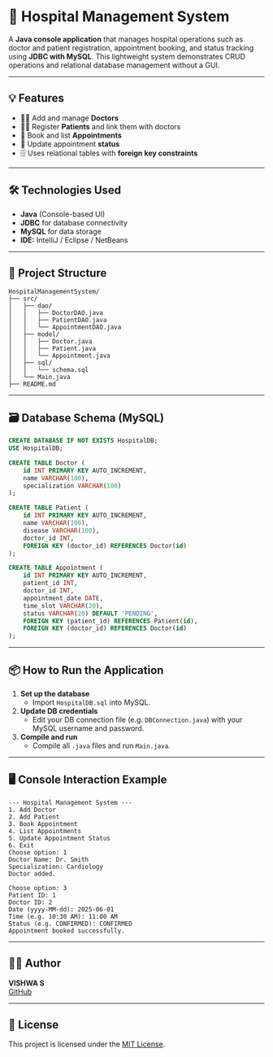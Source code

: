 
# 🏥 Hospital Management System

A **Java console application** that manages hospital operations such as doctor and patient registration, appointment booking, and status tracking using **JDBC with MySQL**. This lightweight system demonstrates CRUD operations and relational database management without a GUI.

---

## 💡 Features

- 👨‍⚕️ Add and manage **Doctors**
- 🧑‍🦽 Register **Patients** and link them with doctors
- 📅 Book and list **Appointments**
- 🔄 Update appointment **status**
- 🗄️ Uses relational tables with **foreign key constraints**

---

## 🛠️ Technologies Used

- **Java** (Console-based UI)  
- **JDBC** for database connectivity  
- **MySQL** for data storage  
- **IDE:** IntelliJ / Eclipse / NetBeans

---

## 📂 Project Structure

```
HospitalManagementSystem/
├── src/
│   ├── dao/
│   │   ├── DoctorDAO.java
│   │   ├── PatientDAO.java
│   │   └── AppointmentDAO.java
│   ├── model/
│   │   ├── Doctor.java
│   │   ├── Patient.java
│   │   └── Appointment.java
│   ├── sql/
│   │   └── schema.sql       
│   └── Main.java
├── README.md

```

---

## 🗃️ Database Schema (MySQL)

```sql
CREATE DATABASE IF NOT EXISTS HospitalDB;
USE HospitalDB;

CREATE TABLE Doctor (
    id INT PRIMARY KEY AUTO_INCREMENT,
    name VARCHAR(100),
    specialization VARCHAR(100)
);

CREATE TABLE Patient (
    id INT PRIMARY KEY AUTO_INCREMENT,
    name VARCHAR(100),
    disease VARCHAR(100),
    doctor_id INT,
    FOREIGN KEY (doctor_id) REFERENCES Doctor(id)
);

CREATE TABLE Appointment (
    id INT PRIMARY KEY AUTO_INCREMENT,
    patient_id INT,
    doctor_id INT,
    appointment_date DATE,
    time_slot VARCHAR(20),
    status VARCHAR(20) DEFAULT 'PENDING',
    FOREIGN KEY (patient_id) REFERENCES Patient(id),
    FOREIGN KEY (doctor_id) REFERENCES Doctor(id)
);
```

---

## 📦 How to Run the Application

1. **Set up the database**
   - Import `HospitalDB.sql` into MySQL.
2. **Update DB credentials**
   - Edit your DB connection file (e.g. `DBConnection.java`) with your MySQL username and password.
3. **Compile and run**
   - Compile all `.java` files and run `Main.java`.

---

## 🖥️ Console Interaction Example

```
--- Hospital Management System ---
1. Add Doctor
2. Add Patient
3. Book Appointment
4. List Appointments
5. Update Appointment Status
6. Exit
Choose option: 1
Doctor Name: Dr. Smith
Specialization: Cardiology
Doctor added.
```

```
Choose option: 3
Patient ID: 1
Doctor ID: 2
Date (yyyy-MM-dd): 2025-06-01
Time (e.g. 10:30 AM): 11:00 AM
Status (e.g. CONFIRMED): CONFIRMED
Appointment booked successfully.
```

---

## 🙋‍♂️ Author

**VISHWA S**  
[GitHub](https://github.com/VISHWA_KTR)

---

## 📄 License

This project is licensed under the [MIT License](LICENSE).
